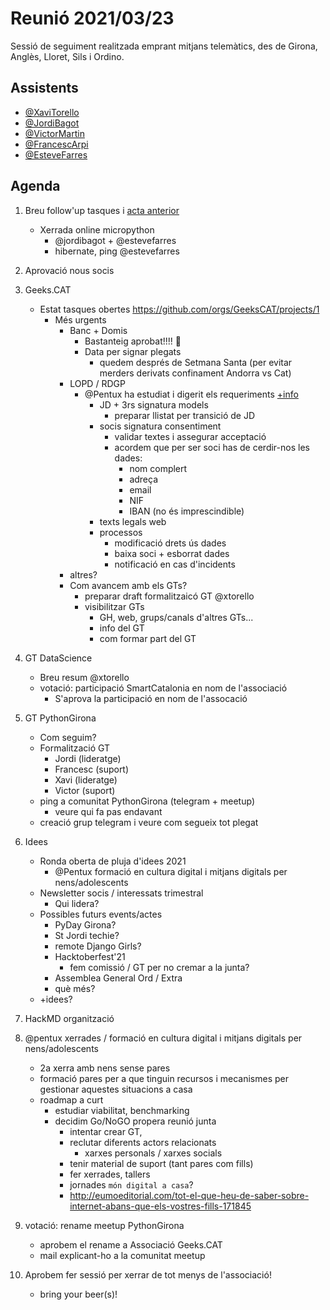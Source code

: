 # Reunió 2021/03/23

Sessió de seguiment realitzada emprant mitjans telemàtics, des de Girona, Anglès, Lloret, Sils i Ordino.

## Assistents

- [@XaviTorello](https://github.com/XaviTorello)
- [@JordiBagot](https://github.com/jbagot)
- [@VictorMartin](https://github.com/VictorMartinGarcia)
- [@FrancescArpi](https://github.com/FrancescArpi)
- [@EsteveFarres](https://github.com/efb-ubikwa)

## Agenda

1) Breu follow'up tasques i [acta anterior](https://www.google.com/url?q=https://hackmd.io/Lt7CwfpkQq2QYMKGxIOWSA&sa=D&source=calendar&ust=1616943670008000&usg=AOvVaw3DMYhMEpCgkCMGcZgQqpa_)
    - Xerrada online micropython
        - @jordibagot + @estevefarres
        - hibernate, ping @estevefarres

2) Aprovació nous socis

3) Geeks.CAT
    - Estat tasques obertes https://github.com/orgs/GeeksCAT/projects/1
        - Més urgents
            - Banc + Domis
                - Bastanteig aprobat!!!! :muscle:
                - Data per signar plegats
                    - quedem després de Setmana Santa (per evitar merders derivats confinament Andorra vs Cat)
            - LOPD / RDGP
                - @Pentux ha estudiat i digerit els requeriments [+info](https://hackmd.io/@1e-jbWzaSFOf07ch4vX9Fw/SyuIE7HV_)
                    - JD + 3rs signatura models
                        - preparar llistat per transició de  JD
                    - socis signatura consentiment
                        - validar textes i assegurar acceptació
                        - acordem que per ser soci has de cerdir-nos les dades:
                            - nom complert
                            - adreça
                            - email
                            - NIF
                            - IBAN (no és imprescindible)
                    - texts legals web
                    - processos
                        - modificació drets ús dades
                        - baixa soci + esborrat dades
                        - notificació en cas d'incidents
            - altres?
            - Com avancem amb els GTs?
                - preparar draft formalitzaicó GT @xtorello
                - visibilitzar GTs
                    - GH, web, grups/canals d'altres GTs...
                    - info del GT
                    - com formar part del GT

4) GT DataScience
    - Breu resum @xtorello
    - votació: participació SmartCatalonia en nom de l'associació
        - S'aprova la participació en nom de l'assocació

5) GT PythonGirona
    - Com seguim?
    - Formalització GT
        - Jordi (lideratge)
        - Francesc (suport)
        - Xavi (lideratge)
        - Victor (suport)
    - ping a comunitat PythonGirona (telegram + meetup)
        - veure qui fa pas endavant
    - creació grup telegram i veure com segueix tot plegat

6) Idees
    - Ronda oberta de pluja d'idees 2021
        - @Pentux formació en cultura digital i mitjans digitals per nens/adolescents
    - Newsletter socis / interessats trimestral
        - Qui lidera?
    - Possibles futurs events/actes
        - PyDay Girona?
        - St Jordi techie?
        - remote Django Girls?
        - Hacktoberfest'21
            - fem comissió / GT per no cremar a la junta?
        - Assemblea General Ord / Extra
        - què més?
    - +idees?

7) HackMD organització

8) @pentux xerrades / formació en cultura digital i mitjans digitals per nens/adolescents
    - 2a xerra amb nens sense pares
    - formació pares per a que tinguin recursos i mecanismes per gestionar aquestes situacions a casa
    - roadmap a curt
        - estudiar viabilitat, benchmarking
        - decidim Go/NoGO propera reunió junta
            - intentar crear GT,
            - reclutar diferents actors relacionats
                - xarxes personals / xarxes socials
            - tenir material de suport (tant pares com fills)
            - fer xerrades, tallers
            - jornades `món digital a casa`?
            - http://eumoeditorial.com/tot-el-que-heu-de-saber-sobre-internet-abans-que-els-vostres-fills-171845

9) votació: rename meetup PythonGirona
    - aprobem el rename a Associació Geeks.CAT
    - mail explicant-ho a la comunitat meetup

10) Aprobem fer sessió per xerrar de tot menys de l'associació!
    - bring your beer(s)!